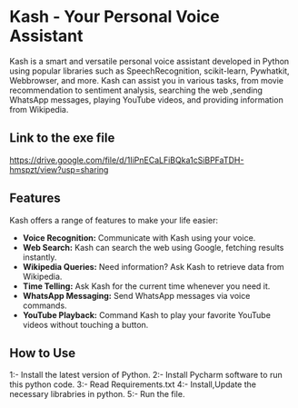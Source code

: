# Kash - Your Personal Voice Assistant

Kash is a smart and versatile personal voice assistant developed in Python using popular libraries such as SpeechRecognition, scikit-learn, Pywhatkit, Webbrowser, and more. Kash can assist you in various tasks, from movie recommendation to sentiment analysis, searching the web ,sending WhatsApp messages, playing YouTube videos, and providing information from Wikipedia. 


## Link to the exe file


https://drive.google.com/file/d/1IiPnECaLFiBQka1cSiBPFaTDH-hmspzt/view?usp=sharing
## Features

Kash offers a range of features to make your life easier:

- **Voice Recognition:** Communicate with Kash using your voice.
- **Web Search:** Kash can search the web using Google, fetching results instantly.
- **Wikipedia Queries:** Need information? Ask Kash to retrieve data from Wikipedia.
- **Time Telling:** Ask Kash for the current time whenever you need it.
- **WhatsApp Messaging:** Send WhatsApp messages via voice commands.
- **YouTube Playback:** Command Kash to play your favorite YouTube videos without touching a button.

## How to Use

1:- Install the latest version of Python.
2:- Install Pycharm software to run this python code.
3:- Read Requirements.txt 
4:- Install,Update the necessary librabries in python.
5:- Run the file.




